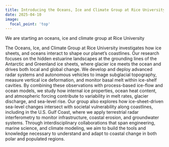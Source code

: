 ```yaml
---
title: Introducing the Oceans, Ice and Climate Group at Rice University
date: 2025-04-10
image:
  focal_point: 'top'
---
```


We are starting an oceans, ice and climate group at Rice University

<!--more-->

The Oceans, Ice, and Climate Group at Rice University investigates how ice sheets, and oceans interact to shape our planet’s coastlines. Our research focuses on the hidden estuarine landscapes at the grounding lines of the Antarctic and Greenland ice sheets, where glacier ice meets the ocean and drives both local and global change. We develop and deploy advanced radar systems and autonomous vehicles to image subglacial topography, measure vertical ice deformation, and monitor basal melt within ice-shelf cavities. By combining these observations with process-based ice-flow and ocean models, we study how internal ice properties, ocean heat content, and atmospheric forcing contribute to variability in melt rates, glacier discharge, and sea-level rise. Our group also explores how ice-sheet-driven sea-level changes intersect with societal vulnerability along coastlines, including in the U.S. Gulf Coast, where we apply terrestrial radar interferometry to monitor infrastructure, coastal erosion, and groundwater systems. Through interdisciplinary collaborations that span engineering, marine science, and climate modeling, we aim to build the tools and knowledge necessary to understand and adapt to coastal change in both polar and populated regions.